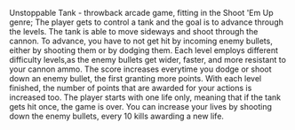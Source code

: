 Unstoppable Tank - throwback arcade game, fitting in the Shoot 'Em Up genre;
                   The player gets to control a tank and the goal is to advance through the levels. The tank is able to move
                   sideways and shoot through the cannon. To advance, you have to not get hit by incoming enemy bullets, 
                   either by shooting them or by dodging them.
                   Each level employs different difficulty levels,as the enemy bullets get wider, faster, and more resistant to
                   your cannon ammo.
                   The score increases everytime you dodge or shoot down an enemy bullet, the first granting more points.
                   With each level finished, the number of points that are awarded for your actions is increased too.
                   The player starts with one life only, meaning that if the tank gets hit once, the game is over. You can
                   increase your lives by shooting down the enemy bullets, every 10 kills awarding a new life.
